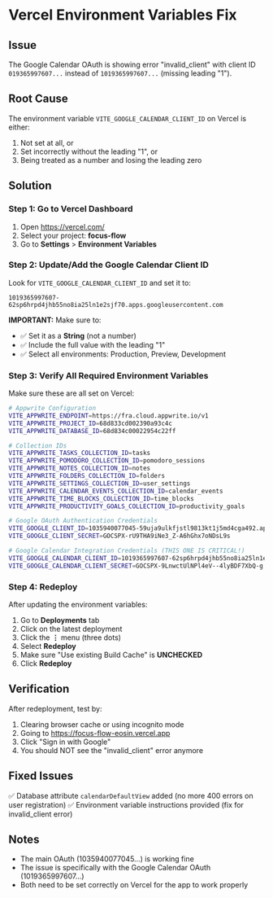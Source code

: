 # Vercel Environment Variables Fix

## Issue
The Google Calendar OAuth is showing error "invalid_client" with client ID `019365997607...` instead of `1019365997607...` (missing leading "1").

## Root Cause
The environment variable `VITE_GOOGLE_CALENDAR_CLIENT_ID` on Vercel is either:
1. Not set at all, or
2. Set incorrectly without the leading "1", or
3. Being treated as a number and losing the leading zero

## Solution

### Step 1: Go to Vercel Dashboard
1. Open https://vercel.com/
2. Select your project: **focus-flow**
3. Go to **Settings** > **Environment Variables**

### Step 2: Update/Add the Google Calendar Client ID
Look for `VITE_GOOGLE_CALENDAR_CLIENT_ID` and set it to:
```
1019365997607-62sp6hrpd4jhb55no8ia25ln1e2sjf70.apps.googleusercontent.com
```

**IMPORTANT:** Make sure to:
- ✅ Set it as a **String** (not a number)
- ✅ Include the full value with the leading "1"
- ✅ Select all environments: Production, Preview, Development

### Step 3: Verify All Required Environment Variables
Make sure these are all set on Vercel:

```bash
# Appwrite Configuration
VITE_APPWRITE_ENDPOINT=https://fra.cloud.appwrite.io/v1
VITE_APPWRITE_PROJECT_ID=68d833cd002390a93c4c
VITE_APPWRITE_DATABASE_ID=68d834c00022954c22ff

# Collection IDs
VITE_APPWRITE_TASKS_COLLECTION_ID=tasks
VITE_APPWRITE_POMODORO_COLLECTION_ID=pomodoro_sessions
VITE_APPWRITE_NOTES_COLLECTION_ID=notes
VITE_APPWRITE_FOLDERS_COLLECTION_ID=folders
VITE_APPWRITE_SETTINGS_COLLECTION_ID=user_settings
VITE_APPWRITE_CALENDAR_EVENTS_COLLECTION_ID=calendar_events
VITE_APPWRITE_TIME_BLOCKS_COLLECTION_ID=time_blocks
VITE_APPWRITE_PRODUCTIVITY_GOALS_COLLECTION_ID=productivity_goals

# Google OAuth Authentication Credentials
VITE_GOOGLE_CLIENT_ID=1035940077045-59uja9ulkfjstl9813kt1j5md4cga492.apps.googleusercontent.com
VITE_GOOGLE_CLIENT_SECRET=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

# Google Calendar Integration Credentials (THIS ONE IS CRITICAL!)
VITE_GOOGLE_CALENDAR_CLIENT_ID=1019365997607-62sp6hrpd4jhb55no8ia25ln1e2sjf70.apps.googleusercontent.com
VITE_GOOGLE_CALENDAR_CLIENT_SECRET=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
```

### Step 4: Redeploy
After updating the environment variables:
1. Go to **Deployments** tab
2. Click on the latest deployment
3. Click the **⋮** menu (three dots)
4. Select **Redeploy**
5. Make sure "Use existing Build Cache" is **UNCHECKED**
6. Click **Redeploy**

## Verification
After redeployment, test by:
1. Clearing browser cache or using incognito mode
2. Going to https://focus-flow-eosin.vercel.app
3. Click "Sign in with Google"
4. You should NOT see the "invalid_client" error anymore

## Fixed Issues
✅ Database attribute `calendarDefaultView` added (no more 400 errors on user registration)
✅ Environment variable instructions provided (fix for invalid_client error)

## Notes
- The main OAuth (1035940077045...) is working fine
- The issue is specifically with the Google Calendar OAuth (1019365997607...)
- Both need to be set correctly on Vercel for the app to work properly
